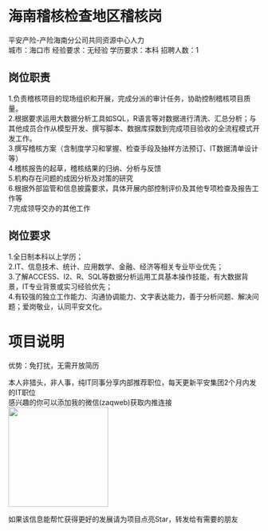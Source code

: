 # 海南稽核检查地区稽核岗
平安产险-产险海南分公司共同资源中心人力  
城市：海口市 经验要求：无经验 学历要求：本科  招聘人数：1

## 岗位职责
1.负责稽核项目的现场组织和开展，完成分派的审计任务，协助控制稽核项目质量。   
2.根据要求运用大数据分析工具如SQL，R语言等对数据进行清洗、汇总分析；与其他成员合作从模型开发、撰写脚本、数据库探数到完成项目验收的全流程模式开发工作。   
3.撰写稽核方案（含制度学习和掌握、检查手段及抽样方法预订、IT数据清单设计等）   
4.稽核报告的起草，稽核结果的归纳、分析与反馈   
5.机构存在问题的成因分析及对策的研究   
6.根据外部监管和信息披露要求，具体开展内部控制评价及其他专项检查及报告工作等   
7.完成领导交办的其他工作

## 岗位要求
1.全日制本科以上学历；   
2.IT、信息技术、统计、应用数学、金融、经济等相关专业毕业优先；   
3.了解ACCESS、I2、R、SQL等数据分析运用工具基本操作技能，有大数据背景，IT专业背景或实习经验优先；   
4.有较强的独立工作能力、沟通协调能力、文字表达能力，善于分析问题、解决问题；爱岗敬业，认同平安文化。

# 项目说明

优势：免打扰，无需开放简历

本人非猎头，非人事，纯IT同事分享内部推荐职位，每天更新平安集团2个月内发的IT职位  
感兴趣的你可以添加我的微信(zaqweb)获取内推连接  
<img src="https://github.com/zaqweb/PA-IT-JOBS/blob/master/WechatICode.jpeg"  height="200" width="200">

如果该信息能帮忙获得更好的发展请为项目点亮Star，转发给有需要的朋友




